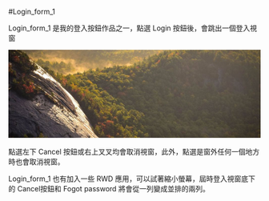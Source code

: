 #Login_form_1

Login_form_1 是我的登入按鈕作品之一，點選 Login 按鈕後，會跳出一個登入視窗

![button](https://github.com/Lin-Hung-Shih/Login_form_1/blob/master/img1.jpg?raw=true)

點選左下 Cancel 按鈕或右上叉叉均會取消視窗，此外，點選是窗外任何一個地方時也會取消視窗。

Login_form_1 也有加入一些 RWD 應用，可以試著縮小螢幕，屆時登入視窗底下的 Cancel按鈕和 Fogot password 將會從一列變成並排的兩列。

